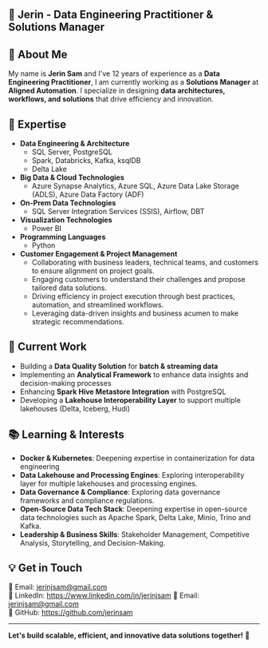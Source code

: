 ## 📌 Jerin - Data Engineering Practitioner & Solutions Manager

## 👋 About Me
My name is **Jerin Sam** and I've 12 years of experience as a **Data Engineering Practitioner**, I am currently working as a **Solutions Manager** at **Aligned Automation**. I specialize in designing **data architectures, workflows, and solutions** that drive efficiency and innovation.

## 💼 Expertise
- **Data Engineering & Architecture**
  - SQL Server, PostgreSQL
  - Spark, Databricks, Kafka, ksqlDB
  - Delta Lake 
- **Big Data & Cloud Technologies**
  - Azure Synapse Analytics, Azure SQL, Azure Data Lake Storage (ADLS), Azure Data Factory (ADF)
- **On-Prem Data Technologies**
  - SQL Server Integration Services (SSIS), Airflow, DBT
- **Visualization Technologies**
  - Power BI
- **Programming Languages**
  - Python
- **Customer Engagement & Project Management**
  - Collaborating with business leaders, technical teams, and customers to ensure alignment on project goals.
  - Engaging customers to understand their challenges and propose tailored data solutions.
  - Driving efficiency in project execution through best practices, automation, and streamlined workflows.
  - Leveraging data-driven insights and business acumen to make strategic recommendations.

## 🚀 Current Work
- Building a **Data Quality Solution** for **batch & streaming data**
- Implementing an **Analytical Framework** to enhance data insights and decision-making processes
- Enhancing **Spark Hive Metastore Integration** with PostgreSQL
- Developing a **Lakehouse Interoperability Layer** to support multiple lakehouses (Delta, Iceberg, Hudi)

## 📚 Learning & Interests
- **Docker & Kubernetes**: Deepening expertise in containerization for data engineering
- **Data Lakehouse and Processing Engines**: Exploring interoperability layer for multiple lakehouses and processing engines.
- **Data Governance & Compliance**: Exploring data governance frameworks and compliance regulations.
- **Open-Source Data Tech Stack**: Deepening expertise in open-source data technologies such as Apache Spark, Delta Lake, Minio, Trino and Kafka.
- **Leadership & Business Skills**: Stakeholder Management, Competitive Analysis, Storytelling, and Decision-Making.

## 💡 Get in Touch
📧 Email: jerinjsam@gmail.com   
💼 LinkedIn: https://www.linkedin.com/in/jerinjsam
📧 Email: jerinjsam@gmail.com   
🔗 GitHub: https://github.com/jerinsam

---

**Let's build scalable, efficient, and innovative data solutions together!** 🚀
